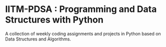 # IITM-PDSA : Programming and Data Structures with Python

A collection of weekly coding assignments and projects in Python based on Data Structures and Algorithms.